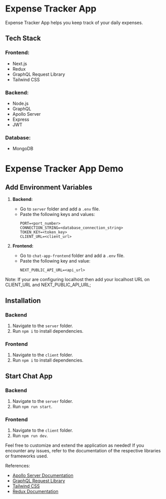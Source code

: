 # Expense Tracker App

Expense Tracker App helps you keep track of your daily expenses.

## Tech Stack

### Frontend:
- Next.js
- Redux
- GraphQL Request Library
- Tailwind CSS

### Backend:
- Node.js
- GraphQL
- Apollo Server
- Express
- JWT

### Database:
- MongoDB

# Expense Tracker App Demo

## Add Environment Variables

1. **Backend:**
   - Go to `server` folder and add a `.env` file.
   - Paste the following keys and values:
     ```
     PORT=<port_number>
     CONNECTION_STRING=<database_connection_string>
     TOKEN_KEY=<token_key>
     CLIENT_URL=<client_url>
     ```

2. **Frontend:**
   - Go to `chat-app-frontend` folder and add a `.env` file.
   - Paste the following key and value:
     ```
     NEXT_PUBLIC_API_URL=<api_url>
     ```

Note: If your are configuring localhost then add your localhost URL on CLIENT_URL and NEXT_PUBLIC_API_URL;

## Installation

### Backend
1. Navigate to the `server` folder.
2. Run `npm i` to install dependencies.

### Frontend
1. Navigate to the `client` folder.
2. Run `npm i` to install dependencies.

## Start Chat App

### Backend
1. Navigate to the `server` folder.
2. Run `npm run start`.

### Frontend
1. Navigate to the `client` folder.
2. Run `npm run dev`.

Feel free to customize and extend the application as needed! If you encounter any issues, refer to the documentation of the respective libraries or frameworks used.

References: 
- [Apollo Server Documentation](https://www.apollographql.com/docs/apollo-server/)
- [GraphQL Request Library](https://www.npmjs.com/package/graphql-request#highlights)
- [Tailwind CSS](https://daisyui.com/)
- [Redux Documentation](https://redux.js.org/)
